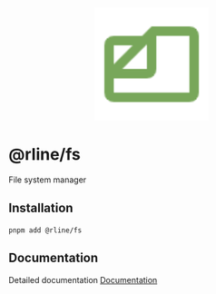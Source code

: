 <div align="center">
  <img src="https://raw.githubusercontent.com/rbrightline/common/refs/heads/main/libs/fs/favicon.png" alt="Logo" width="200"/>
</div>

# @rline/fs

File system manager

## Installation

```shell
pnpm add @rline/fs
```

## Documentation

Detailed documentation [Documentation](https://rbrightline.github.io/common/fs/)
